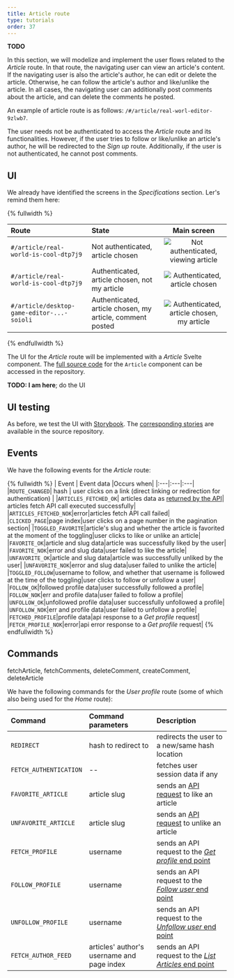 ```yaml
---
title: Article route 
type: tutorials
order: 37
---
```


**TODO**

In this section, we will modelize and implement the user flows related to the *Article* route. In that route, the navigating user can view an article's content. If the navigating user is also the article's author, he can edit or delete the article. Otherwise, he can follow the article's author and like/unlike the article. In all cases, the navigating user can additionally post comments about the article, and can delete the comments he posted.

An example of article route is as follows: `/#/article/real-worl-editor-9zlwb7`.

The user needs not be authenticated to access the *Article* route and its functionalities. However, if the user tries to follow or like/unlike an article's author, he will be redirected to the *Sign up* route. Additionally, if the user is not authenticated, he cannot post comments.

## UI
We already have identified the screens in the *Specifications* section. Ler's remind them here:

{% fullwidth %}

|Route|State|Main screen|
|:---|:---|:---:|
|`#/article/real-world-is-cool-dtp7j9`|Not authenticated, article chosen|![Not authenticated, viewing article](https://imgur.com/sA8KY8u.png)|
|`#/article/real-world-is-cool-dtp7j9`|Authenticated, article chosen, not my article|![Authenticated, article chosen](https://imgur.com/Fa7cCjj.png)|
|`#/article/desktop-game-editor-...-soioli`|Authenticated, article chosen, my article, comment posted|![Authenticated, article chosen, my article](https://imgur.com/HFK92k3.png)|

{% endfullwidth %}

The UI for the *Article* route will be implemented with a *Article* Svelte component. The [full source code](https://github.com/brucou/realworld-kingly-svelte/blob/with-article-route/src/UI/Article.svelte) for the `Article` component can be accessed in the repository.

**TODO: I am here**; do the UI

## UI testing
As before, we test the UI with [Storybook](https://storybook.js.org/). The [corresponding stories](https://github.com/brucou/realworld-kingly-svelte/tree/with-article-route/stories) are available in the source repository.

## Events
We have the following events for the *Article* route:

{% fullwidth %}
| Event | Event data |Occurs when|
|:---|:---|:---|
|`ROUTE_CHANGED`| hash | user clicks on a link (direct linking or redirection for authentication) |
|`ARTICLES_FETCHED_OK`| articles data as [returned by the API](https://github.com/gothinkster/realworld/tree/master/api#multiple-articles)| articles fetch API call executed successfully|
|`ARTICLES_FETCHED_NOK`|error|articles fetch API call failed|
|`CLICKED_PAGE`|page index|user clicks on a page number in the pagination section|
|`TOGGLED_FAVORITE`|article's slug and whether the article is favorited at the moment of the toggling|user clicks to like or unlike an article|
|`FAVORITE_OK`|article and slug data|article was successfully liked by the user|
|`FAVORITE_NOK`|error and slug data|user failed to like the article|
|`UNFAVORITE_OK`|article and slug data|article was successfully unliked by the user|
|`UNFAVORITE_NOK`|error and slug data|user failed to unlike the article|
|`TOGGLED_FOLLOW`|username to follow, and whether that username is followed at the time of the toggling|user clicks to follow or unfollow a user|
|`FOLLOW_OK`|followed profile data|user successfully followed a profile|
|`FOLLOW_NOK`|err and profile data|user failed to follow a profile|
|`UNFOLLOW_OK`|unfollowed profile data|user successfully unfollowed a profile|
|`UNFOLLOW_NOK`|err and profile data|user failed to unfollow a profile|
|`FETCHED_PROFILE`|profile data|api response to a *Get profile* request|
|`FETCH_PROFILE_NOK`|error|api error response to a *Get profile* request|
{% endfullwidth %}

## Commands
  fetchArticle,
  fetchComments,
  deleteComment,
  createComment,
  deleteArticle


We have the following commands for the *User profile* route (some of which also being used for the *Home* route):

| Command | Command parameters |Description|
|:---|:---|:---|
| `REDIRECT`| hash to redirect to| redirects the user to a new/same hash location| 
| `FETCH_AUTHENTICATION`| -- | fetches user session data if any| 
| `FAVORITE_ARTICLE`| article slug| sends an [API request](https://github.com/gothinkster/realworld/tree/master/api#favorite-article) to like an article| 
| `UNFAVORITE_ARTICLE`| article slug| sends an [API request](https://github.com/gothinkster/realworld/tree/master/api#unfavorite-article) to unlike an article| 
| `FETCH_PROFILE`| username | sends an API request to the [*Get profile* end point](https://github.com/gothinkster/realworld/tree/master/api#get-profile)|
| `FOLLOW_PROFILE`| username | sends an API request to the [*Follow user* end point](https://github.com/gothinkster/realworld/tree/master/api#follow-user)|
| `UNFOLLOW_PROFILE`| username | sends an API request to the [*Unfollow user* end point](https://github.com/gothinkster/realworld/tree/master/api#unfollow-user)|
| `FETCH_AUTHOR_FEED`| articles' author's username and page index | sends an API request to the [*List Articles* end point](https://github.com/gothinkster/realworld/tree/master/api#list-articles)|

